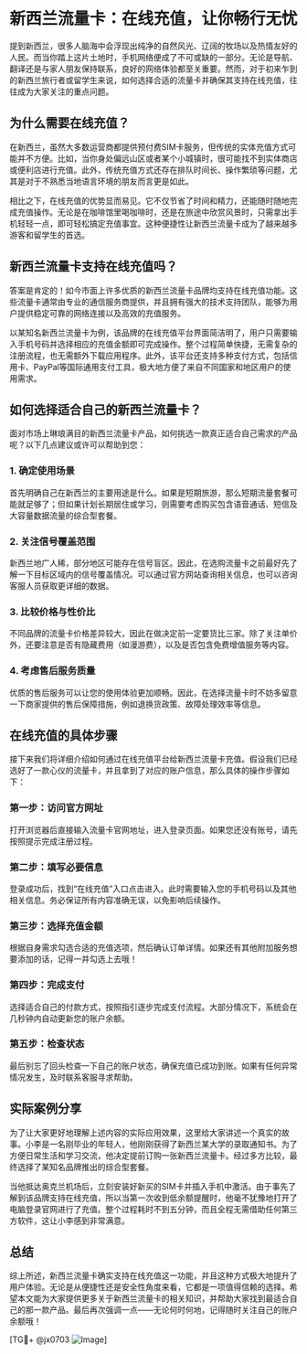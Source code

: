 # 新西兰流量卡：在线充值，让你畅行无忧

提到新西兰，很多人脑海中会浮现出纯净的自然风光、辽阔的牧场以及热情友好的人民。而当你踏上这片土地时，手机网络便成了不可或缺的一部分。无论是导航、翻译还是与家人朋友保持联系，良好的网络体验都至关重要。然而，对于初来乍到的新西兰旅行者或留学生来说，如何选择合适的流量卡并确保其支持在线充值，往往成为大家关注的重点问题。

## 为什么需要在线充值？

在新西兰，虽然大多数运营商都提供预付费SIM卡服务，但传统的实体充值方式可能并不方便。比如，当你身处偏远山区或者某个小城镇时，很可能找不到实体商店或便利店进行充值。此外，传统充值方式还存在排队时间长、操作繁琐等问题，尤其是对于不熟悉当地语言环境的朋友而言更是如此。

相比之下，在线充值的优势显而易见。它不仅节省了时间和精力，还能随时随地完成充值操作。无论是在咖啡馆里喝咖啡时，还是在旅途中欣赏风景时，只需拿出手机轻轻一点，即可轻松搞定充值事宜。这种便捷性让新西兰流量卡成为了越来越多游客和留学生的首选。

## 新西兰流量卡支持在线充值吗？

答案是肯定的！如今市面上许多优质的新西兰流量卡品牌均支持在线充值功能。这些流量卡通常由专业的通信服务商提供，并且拥有强大的技术支持团队，能够为用户提供稳定可靠的网络连接以及高效的充值服务。

以某知名新西兰流量卡为例，该品牌的在线充值平台界面简洁明了，用户只需要输入手机号码并选择相应的充值金额即可完成操作。整个过程简单快捷，无需复杂的注册流程，也无需额外下载应用程序。此外，该平台还支持多种支付方式，包括信用卡、PayPal等国际通用支付工具，极大地方便了来自不同国家和地区用户的使用需求。

## 如何选择适合自己的新西兰流量卡？

面对市场上琳琅满目的新西兰流量卡产品，如何挑选一款真正适合自己需求的产品呢？以下几点建议或许可以帮助到您：

### 1. 确定使用场景
首先明确自己在新西兰的主要用途是什么。如果是短期旅游，那么短期流量套餐可能就足够了；但如果计划长期居住或学习，则需要考虑购买包含语音通话、短信及大容量数据流量的综合型套餐。

### 2. 关注信号覆盖范围
新西兰地广人稀，部分地区可能存在信号盲区。因此，在选购流量卡之前最好先了解一下目标区域内的信号覆盖情况。可以通过官方网站查询相关信息，也可以咨询客服人员获取更详细的数据。

### 3. 比较价格与性价比
不同品牌的流量卡价格差异较大，因此在做决定前一定要货比三家。除了关注单价外，还要注意是否有隐藏费用（如漫游费），以及是否包含免费增值服务等内容。

### 4. 考虑售后服务质量
优质的售后服务可以让您的使用体验更加顺畅。因此，在选择流量卡时不妨多留意一下商家提供的售后保障措施，例如退换货政策、故障处理效率等信息。

## 在线充值的具体步骤

接下来我们将详细介绍如何通过在线充值平台给新西兰流量卡充值。假设我们已经选好了一款心仪的流量卡，并且拿到了对应的账户信息，那么具体的操作步骤如下：

### 第一步：访问官方网址
打开浏览器后直接输入流量卡官网地址，进入登录页面。如果您还没有账号，请先按照提示完成注册过程。

### 第二步：填写必要信息
登录成功后，找到“在线充值”入口点击进入。此时需要输入您的手机号码以及其他相关信息。务必保证所有内容准确无误，以免影响后续操作。

### 第三步：选择充值金额
根据自身需求勾选合适的充值选项，然后确认订单详情。如果还有其他附加服务想要添加的话，记得一并勾选上去哦！

### 第四步：完成支付
选择适合自己的付款方式，按照指引逐步完成支付流程。大部分情况下，系统会在几秒钟内自动更新您的账户余额。

### 第五步：检查状态
最后别忘了回头检查一下自己的账户状态，确保充值已成功到账。如果有任何异常情况发生，及时联系客服寻求帮助。

## 实际案例分享

为了让大家更好地理解上述内容的实际应用效果，这里给大家讲述一个真实的故事。小李是一名刚毕业的年轻人，他刚刚获得了新西兰某大学的录取通知书。为了方便日常生活和学习交流，他决定提前订购一张新西兰流量卡。经过多方比较，最终选择了某知名品牌推出的综合型套餐。

当他抵达奥克兰机场后，立刻安装好新买的SIM卡并插入手机中激活。由于事先了解到该品牌支持在线充值，所以当第一次收到低余额提醒时，他毫不犹豫地打开了电脑登录官网进行了充值。整个过程耗时不到五分钟，而且全程无需借助任何第三方软件，这让小李感到非常满意。

## 总结

综上所述，新西兰流量卡确实支持在线充值这一功能，并且这种方式极大地提升了用户体验。无论是从便捷性还是安全性角度来看，它都是一项值得信赖的选择。希望本文能为大家提供更多关于新西兰流量卡的相关知识，并帮助大家找到最适合自己的那一款产品。最后再次强调一点——无论何时何地，记得随时关注自己的账户余额哦！

[TG💪+ @jx0703 ![Image](https://github.com/user-attachments/assets/dbca1d08-cadb-493c-b0ec-ad6f7a83f270)]